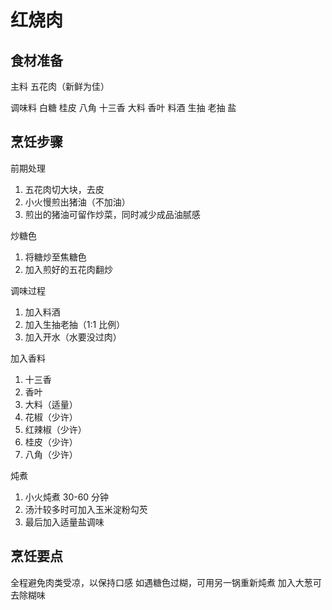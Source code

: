 # 红烧肉

## 食材准备

主料
五花肉（新鲜为佳）

调味料
白糖
桂皮
八角
十三香
大料
香叶
料酒
生抽
老抽
盐

## 烹饪步骤

前期处理
1. 五花肉切大块，去皮
2. 小火慢煎出猪油（不加油）
3. 煎出的猪油可留作炒菜，同时减少成品油腻感

炒糖色
1. 将糖炒至焦糖色
2. 加入煎好的五花肉翻炒

调味过程
1. 加入料酒
2. 加入生抽老抽（1:1 比例）
3. 加入开水（水要没过肉）

加入香料
1. 十三香
2. 香叶
3. 大料（适量）
4. 花椒（少许）
5. 红辣椒（少许）
6. 桂皮（少许）
7. 八角（少许）

炖煮
1. 小火炖煮 30-60 分钟
2. 汤汁较多时可加入玉米淀粉勾芡
3. 最后加入适量盐调味

## 烹饪要点

全程避免肉类受凉，以保持口感
如遇糖色过糊，可用另一锅重新炖煮
加入大葱可去除糊味
